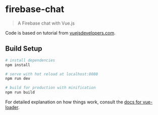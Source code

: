 # firebase-chat

> A Firebase chat with Vue.js

Code is based on tutorial from [vuejsdevelopers.com](https://vuejsdevelopers.com/2017/10/16/vue-js-firestore/).

## Build Setup

``` bash
# install dependencies
npm install

# serve with hot reload at localhost:8080
npm run dev

# build for production with minification
npm run build
```

For detailed explanation on how things work, consult the [docs for vue-loader](http://vuejs.github.io/vue-loader).

